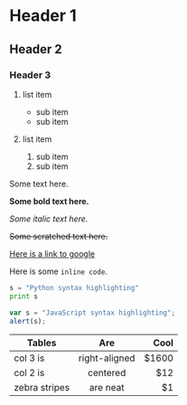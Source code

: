 # Header 1
## Header 2
### Header 3

1. list item
	* sub item
	* sub item
	
2. list item
	1. sub item
	2. sub item
	
Some text here.

**Some bold text here.**

*Some italic text here.*

~~Some scratched text here.~~

[Here is a link to google](https://www.google.de)

Here is some `inline code`.

```python
s = "Python syntax highlighting"
print s
```

```javascript
var s = "JavaScript syntax highlighting";
alert(s);
```

| Tables        | Are           | Cool  |
| ------------- |:-------------:| -----:|
| col 3 is      | right-aligned | $1600 |
| col 2 is      | centered      |   $12 |
| zebra stripes | are neat      |    $1 |


